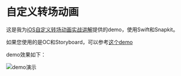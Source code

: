 # 自定义转场动画

这是我为[iOS自定义转场动画实战讲解](http://www.jianshu.com/p/ea0132738057)提供的demo，使用Swift和Snapkit。

如果您使用的是OC和Storyboard，可以参考[这个demo](https://github.com/bestswifter/MySampleCode/tree/master/CustomTransition/CustomTransition-OC)

demo效果如下：

![demo演示](http://images.bestswifter.com/CustomTransition/demo.gif)

